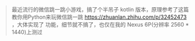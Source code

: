 > 最近流行的微信跳一跳小游戏，搞了个半吊子 kotlin 版本，原理参考了这篇教你用Python来玩微信跳一跳 https://zhuanlan.zhihu.com/p/32452473 ，大体实现了
功能，细节就不搞了，也仅在我的 Nexus 6P(分辨率 2560 * 1440)上测过
